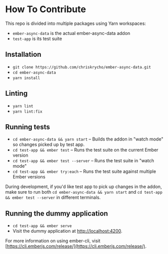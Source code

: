 # How To Contribute

This repo is divided into multiple packages using Yarn workspaces:

- `ember-async-data` is the actual ember-async-data addon
- `test-app` is its test suite

## Installation

* `git clone https://github.com/chriskrycho/ember-async-data.git`
* `cd ember-async-data`
* `yarn install`

## Linting

* `yarn lint`
* `yarn lint:fix`

## Running tests

* `cd ember-async-data && yarn start` – Builds the addon in "watch mode" so changes picked up by test app.
* `cd test-app && ember test` – Runs the test suite on the current Ember version
* `cd test-app && ember test --server` – Runs the test suite in "watch mode"
* `cd test-app && ember try:each` – Runs the test suite against multiple Ember versions

During development, if you'd like test app to pick up changes in the addon, make sure to run both
`cd ember-async-data && yarn start` and `cd test-app && ember test --server` in different terminals.

## Running the dummy application

* `cd test-app && ember serve`
* Visit the dummy application at [http://localhost:4200](http://localhost:4200).

For more information on using ember-cli, visit [https://cli.emberjs.com/release/](https://cli.emberjs.com/release/).
